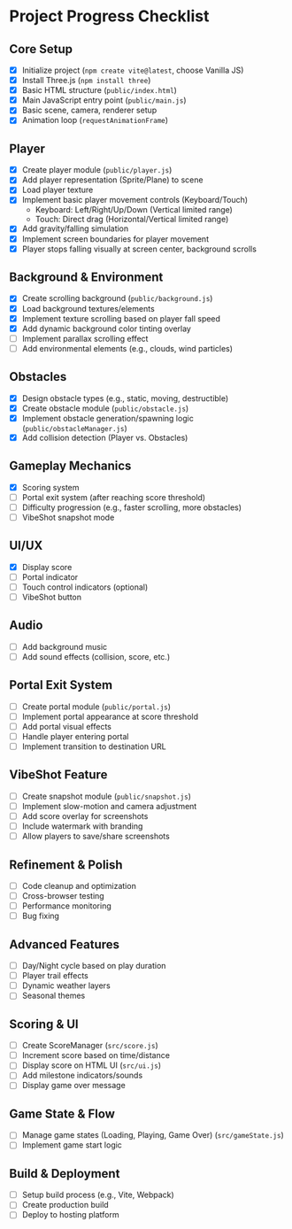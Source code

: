 # Project Progress Checklist

## Core Setup
- [x] Initialize project (`npm create vite@latest`, choose Vanilla JS)
- [x] Install Three.js (`npm install three`)
- [x] Basic HTML structure (`public/index.html`)
- [x] Main JavaScript entry point (`public/main.js`)
- [x] Basic scene, camera, renderer setup
- [x] Animation loop (`requestAnimationFrame`)

## Player
- [x] Create player module (`public/player.js`)
- [x] Add player representation (Sprite/Plane) to scene
- [x] Load player texture
- [x] Implement basic player movement controls (Keyboard/Touch)
  - Keyboard: Left/Right/Up/Down (Vertical limited range)
  - Touch: Direct drag (Horizontal/Vertical limited range)
- [x] Add gravity/falling simulation
- [x] Implement screen boundaries for player movement
- [x] Player stops falling visually at screen center, background scrolls

## Background & Environment
- [x] Create scrolling background (`public/background.js`)
- [x] Load background textures/elements
- [x] Implement texture scrolling based on player fall speed
- [x] Add dynamic background color tinting overlay
- [ ] Implement parallax scrolling effect
- [ ] Add environmental elements (e.g., clouds, wind particles)

## Obstacles
- [x] Design obstacle types (e.g., static, moving, destructible)
- [x] Create obstacle module (`public/obstacle.js`)
- [x] Implement obstacle generation/spawning logic (`public/obstacleManager.js`)
- [x] Add collision detection (Player vs. Obstacles)

## Gameplay Mechanics
- [x] Scoring system
- [ ] Portal exit system (after reaching score threshold)
- [ ] Difficulty progression (e.g., faster scrolling, more obstacles)
- [ ] VibeShot snapshot mode

## UI/UX
- [x] Display score
- [ ] Portal indicator
- [ ] Touch control indicators (optional)
- [ ] VibeShot button

## Audio
- [ ] Add background music
- [ ] Add sound effects (collision, score, etc.)

## Portal Exit System
- [ ] Create portal module (`public/portal.js`)
- [ ] Implement portal appearance at score threshold
- [ ] Add portal visual effects
- [ ] Handle player entering portal
- [ ] Implement transition to destination URL

## VibeShot Feature
- [ ] Create snapshot module (`public/snapshot.js`) 
- [ ] Implement slow-motion and camera adjustment
- [ ] Add score overlay for screenshots
- [ ] Include watermark with branding
- [ ] Allow players to save/share screenshots

## Refinement & Polish
- [ ] Code cleanup and optimization
- [ ] Cross-browser testing
- [ ] Performance monitoring
- [ ] Bug fixing

## Advanced Features
- [ ] Day/Night cycle based on play duration
- [ ] Player trail effects
- [ ] Dynamic weather layers
- [ ] Seasonal themes

## Scoring & UI
- [ ] Create ScoreManager (`src/score.js`)
- [ ] Increment score based on time/distance
- [ ] Display score on HTML UI (`src/ui.js`)
- [ ] Add milestone indicators/sounds
- [ ] Display game over message

## Game State & Flow
- [ ] Manage game states (Loading, Playing, Game Over) (`src/gameState.js`)
- [ ] Implement game start logic

## Build & Deployment
- [ ] Setup build process (e.g., Vite, Webpack)
- [ ] Create production build
- [ ] Deploy to hosting platform
